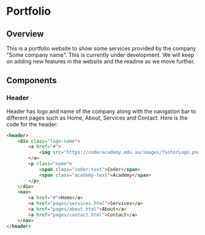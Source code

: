 # Portfolio

## Overview
This is a portfolio website to show some services provided by the company "Some company name". This is currently under development. We will keep on adding new features in the website and the readme as we move further.

## Components

### Header
Header has logo and name of the company along with the navigation bar to different pages such as Home, About, Services and Contact. Here is the code for the header:
```html
<header>
    <div class="logo-name">
        <a href="#">
            <img src="https://coderacademy.edu.au/images/footerLogo.png" alt="CA Logo">
        </a>
        <p class="name">
            <span class="coder-text">Coder</span>
            <span class="academy-text">Academy</span>
        </p>
    </div>
    <nav>
        <a href="#">Home</a>
        <a href="pages/services.html">Services</a>
        <a href="pages/about.html">About</a>
        <a href="pages/contact.html">Contact</a>
    </nav>
</header>
```